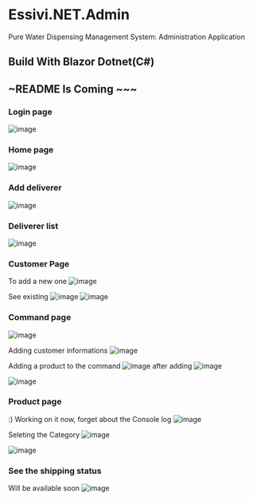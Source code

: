 # Essivi.NET.Admin
Pure Water Dispensing Management System: Administration Application

## Build With Blazor Dotnet(C#)

## ~README Is Coming ~~~
### Login page
![image](https://user-images.githubusercontent.com/96789008/229720268-54cd3b5b-b349-449b-9964-88372aea6247.png)

### Home page
![image](https://user-images.githubusercontent.com/96789008/229308403-a02258b1-46f7-43b8-899a-8275d13ec1e1.png)

### Add deliverer
![image](https://user-images.githubusercontent.com/96789008/229720854-e360e831-54cc-462e-9836-20464e00d3a3.png)

### Deliverer list
![image](https://user-images.githubusercontent.com/96789008/229721015-98f9c1f0-7e88-4420-9b6f-a245c310a10e.png)

### Customer Page
To add a new one
![image](https://user-images.githubusercontent.com/96789008/229721285-482f2868-44e7-4132-87f3-e32b58c6d0a6.png)

See existing
![image](https://user-images.githubusercontent.com/96789008/229721358-ef1548c6-97dc-4211-89cc-bc324f1da60a.png)
![image](https://user-images.githubusercontent.com/96789008/229721538-d2a7772e-2769-4fcb-8d9f-02a68ff561f0.png)

### Command page
![image](https://user-images.githubusercontent.com/96789008/229721929-8f1542cf-c4e0-47af-a107-e66e5f580476.png)

Adding customer informations
![image](https://user-images.githubusercontent.com/96789008/229722169-b5a5cae1-ea37-4514-bcba-4b1f229b398a.png)

Adding a product to the command
![image](https://user-images.githubusercontent.com/96789008/229722382-43f5e7d6-46ed-4e1e-9f12-883fe88deaf4.png)
after adding
![image](https://user-images.githubusercontent.com/96789008/229722483-56c73e93-8c63-440b-8ef3-f45fcc3a799a.png)

![image](https://user-images.githubusercontent.com/96789008/229722739-bca28fb0-1c98-490f-a9c8-a523dce59804.png)

### Product page
:) Working on it now, forget about the Console log
![image](https://user-images.githubusercontent.com/96789008/229723004-eb70f979-81f6-43a3-bc30-1d4223b68f31.png)

Seleting the Category
![image](https://user-images.githubusercontent.com/96789008/229723126-4ad0e921-a6ee-414c-a86b-7afa3b8d54fb.png)

![image](https://user-images.githubusercontent.com/96789008/229723288-f687586a-5c63-4ebd-8e57-63000799dc28.png)

### See the shipping status
Will be available soon
![image](https://user-images.githubusercontent.com/96789008/229723945-14cd98fd-970e-490a-8d63-eb27bd55781b.png)

